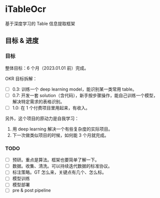 # iTableOcr

基于深度学习的 Table 信息提取框架

## 目标 & 进度

### 目标

整体目标：6 个月（2023.01.01 前）完成。

OKR 目标拆解：

- [ ] 0.3: 训练一个 deep learning model，能识别某一类常用 table。
- [ ] 0.7: 开发一套 solution（含代码），新手按步骤操作，能自己训练一个模型，解决特定需求的表格识别。
- [ ] 1.0: 在 1 个付费项目里用起来，有收入。

另外，这个项目的原动力是自我学习：

1. 用 deep learning 解决一个有些复杂度的实际项目。
2. 下一次做类似项目的时候，如何能 3 个月就完成。

### TODO

- [ ] 预研。重点是算法。框架也要简单了解一下。
- [ ] 数据。收集、清洗。可以持续迭代数据的标准协议。
- [ ] 标注策略。GT 怎么来，关键点有几个、怎么标。
- [ ] 模型训练
- [ ] 模型部署
- [ ] pre & post pipeline
